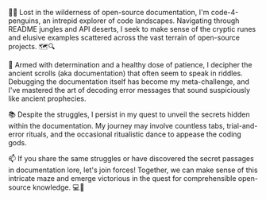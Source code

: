 🕵️‍♂️ Lost in the wilderness of open-source documentation, I'm code-4-penguins, an intrepid explorer of code landscapes. Navigating through README jungles and API deserts, I seek to make sense of the cryptic runes and elusive examples scattered across the vast terrain of open-source projects. 🗺️🔍

🤯 Armed with determination and a healthy dose of patience, I decipher the ancient scrolls (aka documentation) that often seem to speak in riddles. Debugging the documentation itself has become my meta-challenge, and I've mastered the art of decoding error messages that sound suspiciously like ancient prophecies.

📚 Despite the struggles, I persist in my quest to unveil the secrets hidden within the documentation. My journey may involve countless tabs, trial-and-error rituals, and the occasional ritualistic dance to appease the coding gods.

📫 If you share the same struggles or have discovered the secret passages in documentation lore, let's join forces! Together, we can make sense of this intricate maze and emerge victorious in the quest for comprehensible open-source knowledge. 💻🚀

<!---
code-4-penguins/code-4-penguins is a ✨ special ✨ repository because its `README.md` (this file) appears on your GitHub profile.
You can click the Preview link to take a look at your changes.
--->
